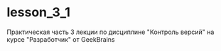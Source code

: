 # lesson_3_1
Практическая часть 3 лекции по дисциплине "Контроль версий" на курсе "Разработчик" от GeekBrains
